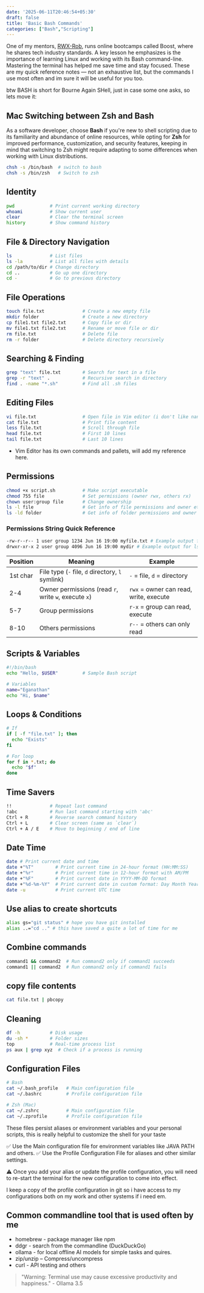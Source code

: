 ```yaml
---
date: '2025-06-11T20:46:54+05:30' 
draft: false
title: 'Basic Bash Commands'
categories: ["Bash","Scripting"]
---
```


One of my mentors, [RWX-Rob](https://linktr.ee/rwxrob), runs online bootcamps called Boost, where he shares tech industry standards. A key lesson he emphasizes is the importance of learning Linux and working with its Bash command-line. Mastering the terminal has helped me save time and stay focused. These are my quick reference notes — not an exhaustive list, but the commands I use most often and im sure it will be useful for you too.

btw BASH is short for Bourne Again SHell, just in case some one asks, so lets move it:

## Mac Switching between Zsh and Bash

As a software developer, choose **Bash** if you're new to shell scripting due to its familiarity and abundance of online resources, while opting for **Zsh** for improved performance, customization, and
security features, keeping in mind that switching to Zsh might require adapting to some differences when working with Linux distributions.

```bash
chsh -s /bin/bash  # switch to bash
chsh -s /bin/zsh   # Switch to zsh
```

## Identity

```bash
pwd             # Print current working directory
whoami          # Show current user
clear           # Clear the terminal screen
history         # Show command history
```

## File & Directory Navigation

```bash
ls              # List files
ls -la          # List all files with details
cd /path/to/dir # Change directory
cd ..           # Go up one directory
cd -            # Go to previous directory
```

## File Operations

```bash
touch file.txt              # Create a new empty file
mkdir folder                # Create a new directory
cp file1.txt file2.txt      # Copy file or dir
mv file1.txt file2.txt      # Rename or move file or dir
rm file.txt                 # Delete file 
rm -r folder                # Delete directory recursively
```

## Searching & Finding

```bash
grep "text" file.txt        # Search for text in a file
grep -r "text" .            # Recursive search in directory
find . -name "*.sh"         # Find all .sh files
```

## Editing Files

```bash
vi file.txt                 # Open file in Vim editor (i don't like nano sorry!) 
cat file.txt                # Print file content
less file.txt               # Scroll through file
head file.txt               # First 10 lines
tail file.txt               # Last 10 lines
```

- Vim Editor has its own commands and pallets, will add my reference here.

## Permissions

```bash
chmod +x script.sh          # Make script executable
chmod 755 file              # Set permissions (owner rwx, others rx)
chown user:group file       # Change ownership
ls -l file                  # Get info of file permissions and owner etc
ls -ld folder               # Get info of folder permissions and owner etc
```

### Permissions String Quick Reference

```bash
-rw-r--r-- 1 user group 1234 Jun 16 19:00 myfile.txt # Example output for ls -l file check the table for ref
drwxr-xr-x 2 user group 4096 Jun 16 19:00 mydir # Example output for ls -ld folder check the table for ref
```

| Position  | Meaning                                | Example                          |
|-----------|----------------------------------------|----------------------------------|
| 1st char  | File type (`-` file, `d` directory, `l` symlink) | `-` = file, `d` = directory        |
| 2-4       | Owner permissions (read `r`, write `w`, execute `x`) | `rwx` = owner can read, write, execute |
| 5-7       | Group permissions                      | `r-x` = group can read, execute  |
| 8-10      | Others permissions                     | `r--` = others can only read     |


## Scripts & Variables

```bash
#!/bin/bash
echo "Hello, $USER"         # Sample Bash script

# Variables
name="Eganathan"
echo "Hi, $name"
```

## Loops & Conditions

```bash
# If
if [ -f "file.txt" ]; then
  echo "Exists"
fi

# For loop
for f in *.txt; do
  echo "$f"
done
```

## Time Savers

```bash
!!              # Repeat last command
!abc            # Run last command starting with 'abc'
Ctrl + R        # Reverse search command history
Ctrl + L        # Clear screen (same as `clear`)
Ctrl + A / E    # Move to beginning / end of line
```

## Date Time

```bash
date # Print current date and time
date +"%T"        # Print current time in 24-hour format (HH:MM:SS)
date +"%r"        # Print current time in 12-hour format with AM/PM
date +"%F"        # Print current date in YYYY-MM-DD format
date +"%d-%m-%Y"  # Print current date in custom format: Day Month Year
date -u           # Print current UTC time
```

## Use alias to create shortcuts

```bash
alias gs="git status" # hope you have git installed
alias ..="cd .." # this have saved a quite a lot of time for me
```

## Combine commands

```bash
command1 && command2  # Run command2 only if command1 succeeds
command1 || command2  # Run command2 only if command1 fails
```

## copy file contents

```bash
cat file.txt | pbcopy
```

## Cleaning

```bash
df -h           # Disk usage
du -sh *        # Folder sizes
top             # Real-time process list
ps aux | grep xyz  # Check if a process is running
```

## Configuration Files

```bash
# Bash
cat ~/.bash_profile   # Main configuration file
cat ~/.bashrc         # Profile configuration file

# Zsh (Mac)
cat ~/.zshrc          # Main configuration file
cat ~/.zprofile       # Profile configuration file
```

These files persist aliases or environment variables and your personal scripts, this is really helpful to customize the shell for your taste

✅ Use the Main configuration file for environment variables like JAVA PATH and others.
✅ Use the Profile Configuration File for aliases and other similar settings.

⚠️ Once you add your alias or update the profile configuration, you will need to re-start the terminal for the new configuration to come into effect.

I keep a copy of the profile configuration in git so i have access to my configurations both on my work and other systems if i need em.

## Common commandline tool that is used often by me

- homebrew - package manager like npm
- ddgr - search from the commandline (DuckDuckGo)
- ollama - for local offline AI models for simple tasks and quires.
- zip/unzip – Compress/uncompress
- curl - API testing and others

> "Warning: Terminal use may cause excessive productivity and happiness." - Ollama 3.5